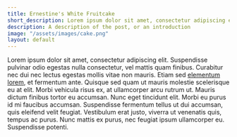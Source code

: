 ```yaml
---
title: Ernestine's White Fruitcake
short_description: Lorem ipsum dolor sit amet, consectetur adipiscing elit.
description: A description of the post, or an introduction
image: "/assets/images/cake.png"
layout: default
---
```


Lorem ipsum dolor sit amet, consectetur adipiscing elit. Suspendisse pulvinar odio egestas nulla consectetur, vel mattis quam finibus. Curabitur nec dui nec lectus egestas mollis vitae non mauris. Etiam sed [elementum lorem](https://google.com), et fermentum ante. Quisque sed quam ut mauris molestie scelerisque eu at elit. Morbi vehicula risus ex, at ullamcorper arcu rutrum ut. Mauris dictum finibus tortor eu accumsan. Nunc eget tincidunt elit. Morbi eu purus id mi faucibus accumsan. Suspendisse fermentum tellus ut dui accumsan, quis eleifend velit feugiat. Vestibulum erat justo, viverra ut venenatis quis, tempus ac purus. Nunc mattis ex purus, nec feugiat ipsum ullamcorper eu. Suspendisse potenti.